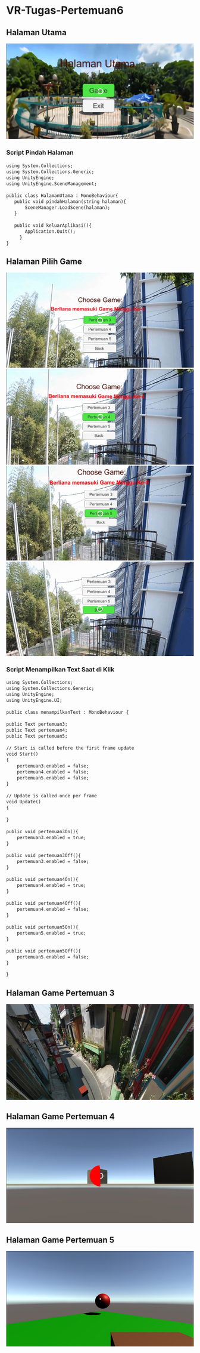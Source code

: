 # VR-Tugas-Pertemuan6

<H2> Halaman Utama </H2>
<img src="https://github.com/berlianafd/VR-Tugas-Pertemuan6/blob/master/Screenshoot/Halaman_Utama.jpg" />

### Script Pindah Halaman
    using System.Collections;
    using System.Collections.Generic;
    using UnityEngine;
    using UnityEngine.SceneManagement;
    
    public class HalamanUtama : MonoBehaviour{
       public void pindahHalaman(string halaman){
           SceneManager.LoadScene(halaman);
       }
    
       public void keluarAplikasi(){
           Application.Quit();
 	     }
    }

<H2> Halaman Pilih Game </h2>
<img src="https://github.com/berlianafd/VR-Tugas-Pertemuan6/blob/master/Screenshoot/Halaman_PilihGame_Pertemuan3.jpg" />
<img src="https://github.com/berlianafd/VR-Tugas-Pertemuan6/blob/master/Screenshoot/Halaman_PilihGame_Pertemuan4.jpg" />
<img src="https://github.com/berlianafd/VR-Tugas-Pertemuan6/blob/master/Screenshoot/Halaman_PilihGame_Pertemuan5.jpg" />
<img src="https://github.com/berlianafd/VR-Tugas-Pertemuan6/blob/master/Screenshoot/Halaman_PilihGame_Back.jpg" />

### Script Menampilkan Text Saat di Klik
    using System.Collections;
    using System.Collections.Generic;
    using UnityEngine;
    using UnityEngine.UI;
    
    public class menampilkanText : MonoBehaviour {

	public Text pertemuan3;
    public Text pertemuan4;
    public Text pertemuan5;

    // Start is called before the first frame update
    void Start()
    {
     	pertemuan3.enabled = false;
     	pertemuan4.enabled = false;
     	pertemuan5.enabled = false;   
    }

    // Update is called once per frame
    void Update()
    {
        
    }

    public void pertemuan3On(){
    	pertemuan3.enabled = true;
    }

    public void pertemuan3Off(){
    	pertemuan3.enabled = false;
    }

    public void pertemuan4On(){
    	pertemuan4.enabled = true;
    }

    public void pertemuan4Off(){
    	pertemuan4.enabled = false;
    }

    public void pertemuan5On(){
    	pertemuan5.enabled = true;
    }

    public void pertemuan5Off(){
    	pertemuan5.enabled = false;
    }
}


<H2> Halaman Game Pertemuan 3 </H2>
<img src="https://github.com/berlianafd/VR-Tugas-Pertemuan6/blob/master/Screenshoot/Halaman_Pertemuan3.jpg" />

<H2> Halaman Game Pertemuan 4 </H2>
<img src="https://github.com/berlianafd/VR-Tugas-Pertemuan6/blob/master/Screenshoot/Halaman_Pertemuan4.jpg" />

<H2> Halaman Game Pertemuan 5 </H2>
<img src="https://github.com/berlianafd/VR-Tugas-Pertemuan6/blob/master/Screenshoot/Halaman_Pertemuan5.jpg" />
